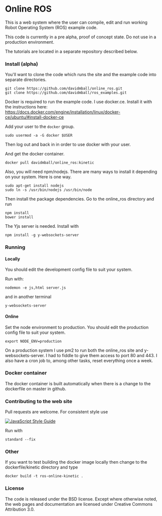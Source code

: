 Online ROS
==================

This is a web system where the user can compile, edit and run working Robot Operating System (ROS) example code.

This code is currently in a pre alpha, proof of concept state. Do not use in a production environment.

The tutorials are located in a separate repository described below.

### Install (alpha)

You'll want to clone the code which runs the site and the example code into separate directories.

```
git clone https://github.com/davidmball/online_ros.git
git clone https://github.com/davidmball/ros_examples.git
```
Docker is required to run the example code. I use docker.ce. Install it with the instructions here:
https://docs.docker.com/engine/installation/linux/docker-ce/ubuntu/#install-docker-ce

Add your user to the `docker` group.
```
sudo usermod -a -G docker $USER
```
Then log out and back in in order to use docker with your user.

And get the docker container.
```
docker pull davidmball/online_ros:kinetic
```

Also, you will need npm/nodejs. There are many ways to install it depending on your system. Here is one way.
```
sudo apt-get install nodejs
sudo ln -s /usr/bin/nodejs /usr/bin/node
```

Then install the package dependencies. Go to the online_ros directory and run
```
npm install
bower install
```

The Yjs server is needed. Install with
```
npm install -g y-websockets-server
```

### Running

#### Locally

You should edit the development config file to suit your system.

Run with:
```
nodemon -e js,html server.js
```
and in another terminal
```
y-websockets-server
```

#### Online

Set the node environment to production. You should edit the production config file to suit your system.
```
export NODE_ENV=production
```
On a production system I use pm2 to run both the online_ros site and y-websockets-server. I had to fiddle to give them access to port 80 and 443. I also have a cron job to, among other tasks, reset everything once a week.

### Docker container

The docker container is built automatically when there is a change to the dockerfile on master in github.

### Contributing to the web site

Pull requests are welcome. For consistent style use

[![JavaScript Style Guide](https://cdn.rawgit.com/standard/standard/master/badge.svg)](https://github.com/standard/standard)

Run with
```
standard --fix
```

### Other

If you want to test building the docker image locally then change to the dockerfile/kinetic directory and type
```
docker build -t ros-online-kinetic .
```

### License

The code is released under the BSD license.
Except where otherwise noted, the web pages and documentation are licensed under Creative Commons Attribution 3.0.
